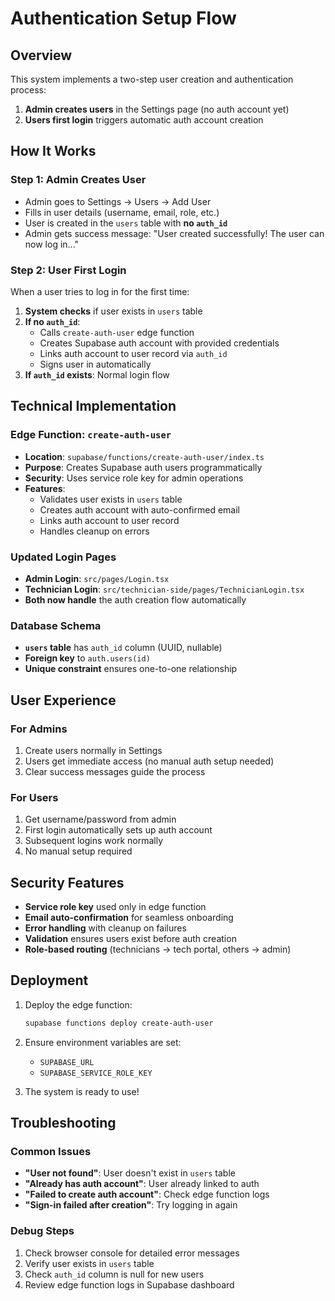 # Authentication Setup Flow

## Overview

This system implements a two-step user creation and authentication process:

1. **Admin creates users** in the Settings page (no auth account yet)
2. **Users first login** triggers automatic auth account creation

## How It Works

### Step 1: Admin Creates User

- Admin goes to Settings → Users → Add User
- Fills in user details (username, email, role, etc.)
- User is created in the `users` table with **no `auth_id`**
- Admin gets success message: "User created successfully! The user can now log in..."

### Step 2: User First Login

When a user tries to log in for the first time:

1. **System checks** if user exists in `users` table
2. **If no `auth_id`**:
   - Calls `create-auth-user` edge function
   - Creates Supabase auth account with provided credentials
   - Links auth account to user record via `auth_id`
   - Signs user in automatically
3. **If `auth_id` exists**: Normal login flow

## Technical Implementation

### Edge Function: `create-auth-user`

- **Location**: `supabase/functions/create-auth-user/index.ts`
- **Purpose**: Creates Supabase auth users programmatically
- **Security**: Uses service role key for admin operations
- **Features**:
  - Validates user exists in `users` table
  - Creates auth account with auto-confirmed email
  - Links auth account to user record
  - Handles cleanup on errors

### Updated Login Pages

- **Admin Login**: `src/pages/Login.tsx`
- **Technician Login**: `src/technician-side/pages/TechnicianLogin.tsx`
- **Both now handle** the auth creation flow automatically

### Database Schema

- **`users` table** has `auth_id` column (UUID, nullable)
- **Foreign key** to `auth.users(id)`
- **Unique constraint** ensures one-to-one relationship

## User Experience

### For Admins

1. Create users normally in Settings
2. Users get immediate access (no manual auth setup needed)
3. Clear success messages guide the process

### For Users

1. Get username/password from admin
2. First login automatically sets up auth account
3. Subsequent logins work normally
4. No manual setup required

## Security Features

- **Service role key** used only in edge function
- **Email auto-confirmation** for seamless onboarding
- **Error handling** with cleanup on failures
- **Validation** ensures users exist before auth creation
- **Role-based routing** (technicians → tech portal, others → admin)

## Deployment

1. Deploy the edge function:

   ```bash
   supabase functions deploy create-auth-user
   ```

2. Ensure environment variables are set:

   - `SUPABASE_URL`
   - `SUPABASE_SERVICE_ROLE_KEY`

3. The system is ready to use!

## Troubleshooting

### Common Issues

- **"User not found"**: User doesn't exist in `users` table
- **"Already has auth account"**: User already linked to auth
- **"Failed to create auth account"**: Check edge function logs
- **"Sign-in failed after creation"**: Try logging in again

### Debug Steps

1. Check browser console for detailed error messages
2. Verify user exists in `users` table
3. Check `auth_id` column is null for new users
4. Review edge function logs in Supabase dashboard
